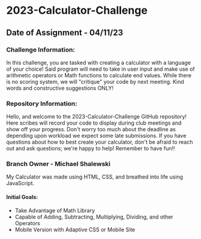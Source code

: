 # 2023-Calculator-Challenge

## Date of Assignment - 04/11/23

### Challenge Information:

In this challenge, you are tasked with creating a calculator with a language of your choice! Said program will need to take in user input and make use of arithmetic operators or Math functions to calculate end values. While there is no scoring system, we will "critique" your code by next meeting. Kind words and constructive suggestions ONLY!

### Repository Information:

Hello, and welcome to the 2023-Calculator-Challenge GitHub repository! Here scribes will record your code to display during club meetings and show off your progress. Don't worry too much about the deadline as depending upon workload we expect some late submissions. If you have questions about how to best create your calculator, don't be afraid to reach out and ask questions; we're happy to help! Remember to have fun!!

### Branch Owner - Michael Shalewski

My Calculator was made using HTML, CSS, and breathed into life using JavaScript. 

#### Initial Goals:
* Take Advantage of Math Library
* Capable of Adding, Subtracting, Multiplying, Dividing, and other Operators
* Mobile Version with Adaptive CSS or Mobile Site
